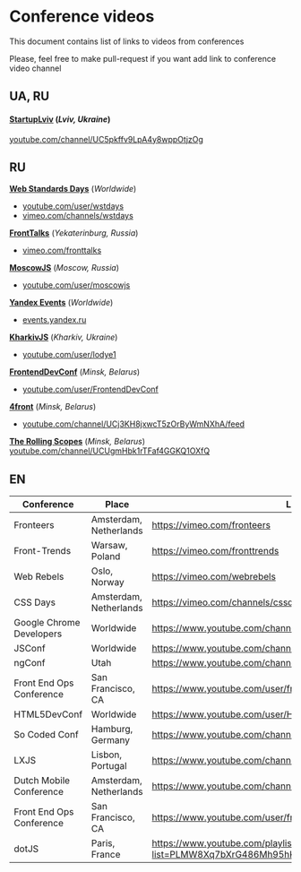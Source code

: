 # Conference videos

This document contains list of links to videos from conferences

Please, feel free to make pull-request if you want add link to conference video channel


## UA, RU

#### [StartupLviv](http://startup.lviv.ua/) (_Lviv, Ukraine_)    
[youtube.com/channel/UC5pkffv9LpA4y8wppOtjzOg](https://www.youtube.com/channel/UC5pkffv9LpA4y8wppOtjzOg)

## RU

[__Web Standards Days__](http://webstandardsdays.ru/) (_Worldwide_)
* [youtube.com/user/wstdays](https://www.youtube.com/user/wstdays)
* [vimeo.com/channels/wstdays](https://vimeo.com/channels/wstdays)    

[__FrontTalks__](http://fronttalks.ru/) (_Yekaterinburg, Russia_)   
* [vimeo.com/fronttalks](https://vimeo.com/fronttalks)

[__MoscowJS__](http://www.moscowjs.ru/) (_Moscow, Russia_)   
* [youtube.com/user/moscowjs](https://www.youtube.com/user/moscowjs)

[__Yandex Events__](https://events.yandex.ru/) (_Worldwide_)   
* [events.yandex.ru](https://events.yandex.ru/)

[__KharkivJS__](https://twitter.com/KharkivJS) (_Kharkiv, Ukraine_)   
* [youtube.com/user/lodye1](https://www.youtube.com/user/lodye1)

[__FrontendDevConf__](http://fdconf.by/) (_Minsk, Belarus_)  
* [youtube.com/user/FrontendDevConf](https://www.youtube.com/user/FrontendDevConf)

[__4front__](https://twitter.com/4frontby) (_Minsk, Belarus_)   
* [youtube.com/channel/UCj3KH8jxwcT5zOrByWmNXhA/feed](https://www.youtube.com/channel/UCj3KH8jxwcT5zOrByWmNXhA/feed)

[__The Rolling Scopes__](http://rollingscopes.com/) (_Minsk, Belarus_)  
[youtube.com/channel/UCUgmHbk1rTFaf4GGKQ1OXfQ](https://www.youtube.com/channel/UCUgmHbk1rTFaf4GGKQ1OXfQ)


## EN
Conference                        | Place                            | Link
----------------------------------|----------------------------------|-------------------------------------------------
Fronteers                         |  Amsterdam, Netherlands          |  https://vimeo.com/fronteers
Front-Trends                      |  Warsaw, Poland                  |  https://vimeo.com/fronttrends
Web Rebels                        |  Oslo, Norway                    |  https://vimeo.com/webrebels
CSS Days                          |  Amsterdam, Netherlands          |  https://vimeo.com/channels/cssday
Google Chrome Developers          |  Worldwide                       |  https://www.youtube.com/channel/UCnUYZLuoy1rq1aVMwx4aTzw
JSConf                            |  Worldwide                       |  https://www.youtube.com/channel/UCzoVCacndDCfGDf41P-z0iA
ngConf                            |  Utah                            |  https://www.youtube.com/channel/UCm9iiIfgmVODUJxINecHQkA
Front End Ops Conference          |  San Francisco, CA               |  https://www.youtube.com/user/frontendopsconf
HTML5DevConf                      |  Worldwide                       |  https://www.youtube.com/user/HTML5DevConf/
So Coded Conf                     |  Hamburg, Germany                |  https://www.youtube.com/channel/UCTC5rv8LYoXrgXkjTqEkNHg
LXJS                              |  Lisbon, Portugal                |  https://www.youtube.com/channel/UC_h7rQVoZkfgh1stTd2GB5w
Dutch Mobile Conference           |  Amsterdam, Netherlands          |  https://www.youtube.com/channel/UCtkBykd9861oqD4syz6bz2Q
Front End Ops Conference          |  San Francisco, CA               |  https://www.youtube.com/user/frontendopsconf
dotJS                             |  Paris, France                   |  https://www.youtube.com/playlist?list=PLMW8Xq7bXrG486Mh95hKjiXRdci60zUlL


